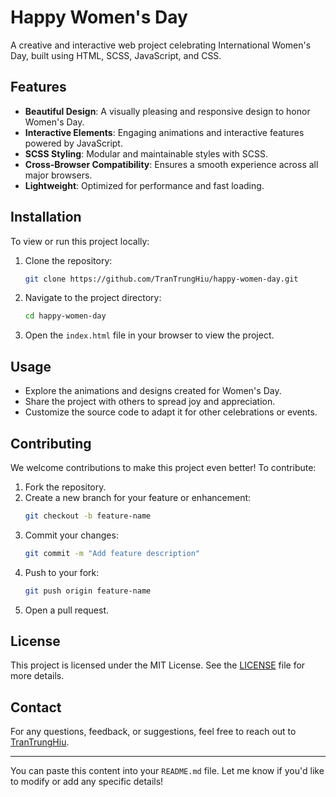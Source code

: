 # Happy Women's Day

A creative and interactive web project celebrating International Women's Day, built using HTML, SCSS, JavaScript, and CSS.

## Features

- **Beautiful Design**: A visually pleasing and responsive design to honor Women's Day.
- **Interactive Elements**: Engaging animations and interactive features powered by JavaScript.
- **SCSS Styling**: Modular and maintainable styles with SCSS.
- **Cross-Browser Compatibility**: Ensures a smooth experience across all major browsers.
- **Lightweight**: Optimized for performance and fast loading.

## Installation

To view or run this project locally:

1. Clone the repository:
   ```bash
   git clone https://github.com/TranTrungHiu/happy-women-day.git
   ```
2. Navigate to the project directory:
   ```bash
   cd happy-women-day
   ```
3. Open the `index.html` file in your browser to view the project.

## Usage

- Explore the animations and designs created for Women's Day.
- Share the project with others to spread joy and appreciation.
- Customize the source code to adapt it for other celebrations or events.

## Contributing

We welcome contributions to make this project even better! To contribute:

1. Fork the repository.
2. Create a new branch for your feature or enhancement:
   ```bash
   git checkout -b feature-name
   ```
3. Commit your changes:
   ```bash
   git commit -m "Add feature description"
   ```
4. Push to your fork:
   ```bash
   git push origin feature-name
   ```
5. Open a pull request.

## License

This project is licensed under the MIT License. See the [LICENSE](./LICENSE) file for more details.

## Contact

For any questions, feedback, or suggestions, feel free to reach out to [TranTrungHiu](https://github.com/TranTrungHiu).

---

You can paste this content into your `README.md` file. Let me know if you'd like to modify or add any specific details!
